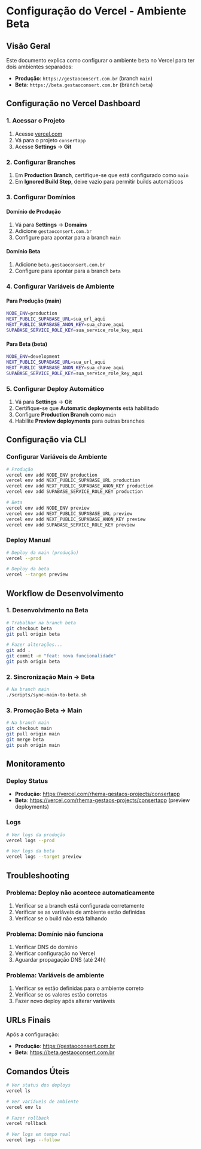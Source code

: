 # Configuração do Vercel - Ambiente Beta

## Visão Geral

Este documento explica como configurar o ambiente beta no Vercel para ter dois ambientes separados:

- **Produção**: `https://gestaoconsert.com.br` (branch `main`)
- **Beta**: `https://beta.gestaoconsert.com.br` (branch `beta`)

## Configuração no Vercel Dashboard

### 1. Acessar o Projeto

1. Acesse [vercel.com](https://vercel.com)
2. Vá para o projeto `consertapp`
3. Acesse **Settings** → **Git**

### 2. Configurar Branches

1. Em **Production Branch**, certifique-se que está configurado como `main`
2. Em **Ignored Build Step**, deixe vazio para permitir builds automáticos

### 3. Configurar Domínios

#### Domínio de Produção
1. Vá para **Settings** → **Domains**
2. Adicione `gestaoconsert.com.br`
3. Configure para apontar para a branch `main`

#### Domínio Beta
1. Adicione `beta.gestaoconsert.com.br`
2. Configure para apontar para a branch `beta`

### 4. Configurar Variáveis de Ambiente

#### Para Produção (main)
```bash
NODE_ENV=production
NEXT_PUBLIC_SUPABASE_URL=sua_url_aqui
NEXT_PUBLIC_SUPABASE_ANON_KEY=sua_chave_aqui
SUPABASE_SERVICE_ROLE_KEY=sua_service_role_key_aqui
```

#### Para Beta (beta)
```bash
NODE_ENV=development
NEXT_PUBLIC_SUPABASE_URL=sua_url_aqui
NEXT_PUBLIC_SUPABASE_ANON_KEY=sua_chave_aqui
SUPABASE_SERVICE_ROLE_KEY=sua_service_role_key_aqui
```

### 5. Configurar Deploy Automático

1. Vá para **Settings** → **Git**
2. Certifique-se que **Automatic deployments** está habilitado
3. Configure **Production Branch** como `main`
4. Habilite **Preview deployments** para outras branches

## Configuração via CLI

### Configurar Variáveis de Ambiente

```bash
# Produção
vercel env add NODE_ENV production
vercel env add NEXT_PUBLIC_SUPABASE_URL production
vercel env add NEXT_PUBLIC_SUPABASE_ANON_KEY production
vercel env add SUPABASE_SERVICE_ROLE_KEY production

# Beta
vercel env add NODE_ENV preview
vercel env add NEXT_PUBLIC_SUPABASE_URL preview
vercel env add NEXT_PUBLIC_SUPABASE_ANON_KEY preview
vercel env add SUPABASE_SERVICE_ROLE_KEY preview
```

### Deploy Manual

```bash
# Deploy da main (produção)
vercel --prod

# Deploy da beta
vercel --target preview
```

## Workflow de Desenvolvimento

### 1. Desenvolvimento na Beta

```bash
# Trabalhar na branch beta
git checkout beta
git pull origin beta

# Fazer alterações...
git add .
git commit -m "feat: nova funcionalidade"
git push origin beta
```

### 2. Sincronização Main → Beta

```bash
# Na branch main
./scripts/sync-main-to-beta.sh
```

### 3. Promoção Beta → Main

```bash
# Na branch main
git checkout main
git pull origin main
git merge beta
git push origin main
```

## Monitoramento

### Deploy Status
- **Produção**: https://vercel.com/rhema-gestaos-projects/consertapp
- **Beta**: https://vercel.com/rhema-gestaos-projects/consertapp (preview deployments)

### Logs
```bash
# Ver logs da produção
vercel logs --prod

# Ver logs da beta
vercel logs --target preview
```

## Troubleshooting

### Problema: Deploy não acontece automaticamente
1. Verificar se a branch está configurada corretamente
2. Verificar se as variáveis de ambiente estão definidas
3. Verificar se o build não está falhando

### Problema: Domínio não funciona
1. Verificar DNS do domínio
2. Verificar configuração no Vercel
3. Aguardar propagação DNS (até 24h)

### Problema: Variáveis de ambiente
1. Verificar se estão definidas para o ambiente correto
2. Verificar se os valores estão corretos
3. Fazer novo deploy após alterar variáveis

## URLs Finais

Após a configuração:

- **Produção**: https://gestaoconsert.com.br
- **Beta**: https://beta.gestaoconsert.com.br

## Comandos Úteis

```bash
# Ver status dos deploys
vercel ls

# Ver variáveis de ambiente
vercel env ls

# Fazer rollback
vercel rollback

# Ver logs em tempo real
vercel logs --follow
```
